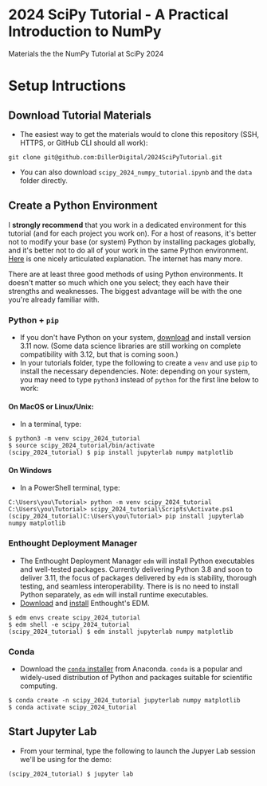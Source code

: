# 2024 SciPy Tutorial - A Practical Introduction to NumPy

Materials the the NumPy Tutorial at SciPy 2024

# Setup Intructions

## Download Tutorial Materials

- The easiest way to get the materials would to clone this repository (SSH, HTTPS, or GitHub CLI should all work):

```
git clone git@github.com:DillerDigital/2024SciPyTutorial.git
```

- You can also download `scipy_2024_numpy_tutorial.ipynb` and the `data` folder directly.


## Create a Python Environment
I **strongly recommend** that you work in a dedicated environment for this tutorial (and for each project you work on).  For a host of reasons, it's better not to modify your base (or system) Python by installing packages globally, and it's better not to do all of your work in the same Python environment.  [Here](https://stackoverflow.com/a/41972262/1001165) is one nicely articulated explanation.  The internet has many more.

There are at least three good methods of using Python environments.  It doesn't matter so much which one you select;  they each have their strengths and weaknesses.  The biggest advantage will be with the one you're already familiar with.

### Python + `pip`
- If you don't have Python on your system, [download](https://www.python.org/downloads/) and install version 3.11 now.  (Some data science libraries are still working on complete compatibility with 3.12, but that is coming soon.)
- In your tutorials folder, type the following to create a `venv` and use `pip` to install the necessary dependencies.  Note:  depending on your system, you may need to type `python3` instead of `python` for the first line below to work:

#### On MacOS or Linux/Unix:
- In a terminal, type:
```
$ python3 -m venv scipy_2024_tutorial
$ source scipy_2024_tutorial/bin/activate
(scipy_2024_tutorial) $ pip install jupyterlab numpy matplotlib
```

#### On Windows
- In a PowerShell terminal, type:
```
C:\Users\you\Tutorial> python -m venv scipy_2024_tutorial
C:\Users\you\Tutorial> scipy_2024_tutorial\Scripts\Activate.ps1
(scipy_2024_tutorial)C:\Users\you\Tutorial> pip install jupyterlab numpy matplotlib
```

### Enthought Deployment Manager
- The Enthought Deployment Manager `edm` will install Python executables and well-tested packages.  Currently delivering Python 3.8 and soon to deliver 3.11, the focus of packages delivered by `edm` is stability, thorough testing, and seamless interoperability.  There is is no need to install Python separately, as `edm` will install runtime executables.
- [Download](https://assets.enthought.com/downloads/edm/) and [install](http://docs.enthought.com/edm/installation.html) Enthought's EDM.
```
$ edm envs create scipy_2024_tutorial
$ edm shell -e scipy_2024_tutorial
(scipy_2024_tutorial) $ edm install jupyterlab numpy matplotlib
```

### Conda
- Download the [`conda` installer](https://www.anaconda.com/download/) from Anaconda.  `conda` is a popular and widely-used distribution of Python and packages suitable for scientific computing.
```
$ conda create -n scipy_2024_tutorial jupyterlab numpy matplotlib
$ conda activate scipy_2024_tutorial
```

## Start Jupyter Lab
- From your terminal, type the following to launch the Jupyer Lab session we'll be using for the demo:

```
(scipy_2024_tutorial) $ jupyter lab
```